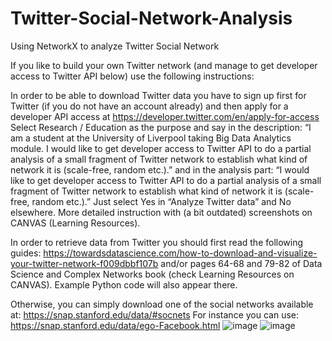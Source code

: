 # Twitter-Social-Network-Analysis
Using NetworkX to analyze Twitter Social Network

If you like to build your own Twitter network (and manage to get developer access to Twitter API below) use the following instructions:

In order to be able to download Twitter data you have to sign up first for Twitter (if you do not have an account already) and then apply for a developer API access at
https://developer.twitter.com/en/apply-for-access
Select Research / Education as the purpose and say in the description: “I am a student at the University of Liverpool taking Big Data Analytics module. I would like to get developer access to Twitter API to do a partial analysis of a small fragment of Twitter network to establish what kind of network it is (scale-free, random etc.).”
and in the analysis part: “I would like to get developer access to Twitter API to do a partial analysis of a small fragment of Twitter network to establish what kind of network it is (scale-free, random etc.).” Just select Yes in “Analyze Twitter data” and No elsewhere. More detailed instruction with (a bit outdated) screenshots on CANVAS (Learning Resources). 

In order to retrieve data from Twitter you should first read the following guides:
https://towardsdatascience.com/how-to-download-and-visualize-your-twitter-network-f009dbbf107b
and/or
pages 64-68 and 79-82 of Data Science and Complex Networks book (check Learning Resources on CANVAS). Example Python code will also appear there.

Otherwise, you can simply download one of the social networks available at:
https://snap.stanford.edu/data/#socnets
For instance you can use:
https://snap.stanford.edu/data/ego-Facebook.html
![image](https://user-images.githubusercontent.com/61171413/150641753-2367384c-ae1f-4e70-b4de-a8e8a52c9e70.png)
![image](https://user-images.githubusercontent.com/61171413/150641783-b188a640-c328-4bbd-98f0-42d8777eb30d.png)
